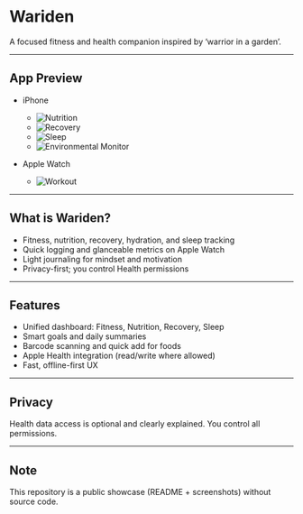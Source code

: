 # Wariden

A focused fitness and health companion inspired by ‘warrior in a garden’.

---

## App Preview

- iPhone

  - ![Nutrition](screenshots/ios-nutrition.png)
  - ![Recovery](screenshots/ios-recovery.png)
  - ![Sleep](screenshots/ios-sleep.png)
   - ![Environmental Monitor](screenshots/ios-env.png)

- Apple Watch
  - ![Workout](screenshots/watch-workout.png)

---

## What is Wariden?

- Fitness, nutrition, recovery, hydration, and sleep tracking
- Quick logging and glanceable metrics on Apple Watch
- Light journaling for mindset and motivation
- Privacy-first; you control Health permissions

---

## Features

- Unified dashboard: Fitness, Nutrition, Recovery, Sleep
- Smart goals and daily summaries
- Barcode scanning and quick add for foods
- Apple Health integration (read/write where allowed)
- Fast, offline-first UX

---

## Privacy

Health data access is optional and clearly explained. You control all permissions.

---

## Note

This repository is a public showcase (README + screenshots) without source code.
